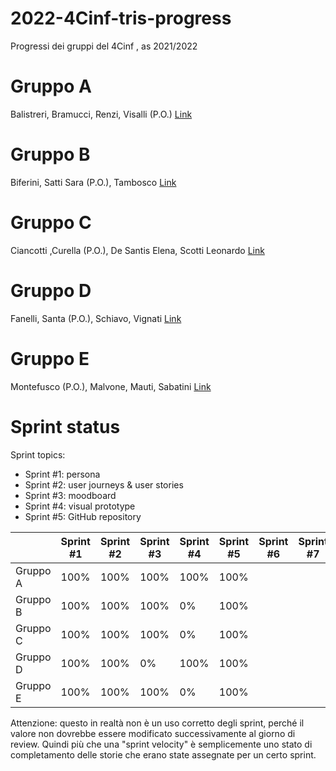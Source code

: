 # 2022-4Cinf-tris-progress
Progressi dei gruppi del 4Cinf , as 2021/2022

# Gruppo A
Balistreri, Bramucci, Renzi, Visalli (P.O.)
[Link](https://github.com/Manel2638/TicTacToe)

# Gruppo B
Biferini, Satti Sara (P.O.), Tambosco
[Link](https://github.com/SaraSatti/Tic-tac-toe-4Cinf)

# Gruppo C
Ciancotti ,Curella (P.O.), De Santis Elena, Scotti Leonardo
[Link](https://github.com/Fedele0/tris)

# Gruppo D
Fanelli, Santa (P.O.), Schiavo, Vignati
[Link](https://github.com/eradrian/TicTacToe-Gruppo-D)

# Gruppo E
Montefusco (P.O.), Malvone, Mauti, Sabatini
[Link](https://github.com/thekiddcixy/Sprint_5)

# Sprint status

Sprint topics:
- Sprint #1: persona
- Sprint #2: user journeys & user stories
- Sprint #3: moodboard
- Sprint #4: visual prototype
- Sprint #5: GitHub repository


|  | Sprint #1  | Sprint #2 | Sprint #3 | Sprint #4 | Sprint #5 |Sprint #6 |Sprint #7 |
|--|--|--|--|--|--|--|--|
|Gruppo A|100%|100%|100%|100%|  100%|||
|Gruppo B|100%|100%|100%|  0%|  100%|||
|Gruppo C|100%|100%|100%|  0%|  100%|||
|Gruppo D|100%|100%|  0%|100%|  100%|||
|Gruppo E|100%|100%|100%|  0%|  100%|||

Attenzione: questo in realtà non è un uso corretto degli sprint, perché il valore non dovrebbe essere modificato successivamente al giorno di review. Quindi più che una "sprint velocity" è semplicemente uno stato di completamento delle storie che erano state assegnate per un certo sprint.
